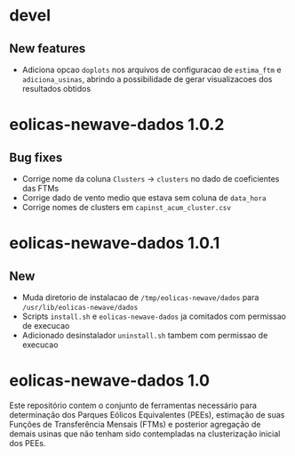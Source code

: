 # devel

## New features

* Adiciona opcao `doplots` nos arquivos de configuracao de `estima_ftm` e `adiciona_usinas`, abrindo
  a possibilidade de gerar visualizacoes dos resultados obtidos

# eolicas-newave-dados 1.0.2

## Bug fixes

* Corrige nome da coluna `Clusters` -> `clusters` no dado de coeficientes das FTMs
* Corrige dado de vento medio que estava sem coluna de `data_hora`
* Corrige nomes de clusters em `capinst_acum_cluster.csv`

# eolicas-newave-dados 1.0.1

## New

* Muda diretorio de instalacao de `/tmp/eolicas-newave/dados` para `/usr/lib/eolicas-newave/dados`
* Scripts `install.sh` e `eolicas-newave-dados` ja comitados com permissao de execucao
* Adicionado desinstalador `uninstall.sh` tambem com permissao de execucao

# eolicas-newave-dados 1.0

Este repositório contem o conjunto de ferramentas necessário para determinação dos Parques Eólicos Equivalentes (PEEs), estimação de suas Funções de Transferência Mensais (FTMs) e posterior agregação de demais usinas que não tenham sido contempladas na clusterização inicial dos PEEs.